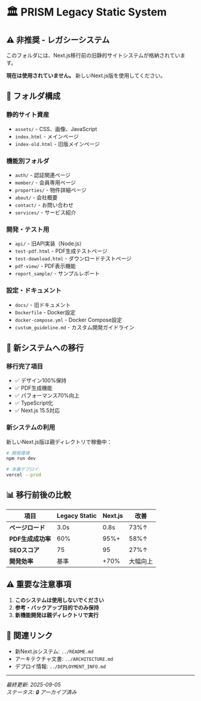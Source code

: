 # 🏛️ PRISM Legacy Static System

## ⚠️ 非推奨 - レガシーシステム

このフォルダには、Next.js移行前の旧静的サイトシステムが格納されています。

**現在は使用されていません。** 新しいNext.js版を使用してください。

## 📁 フォルダ構成

### 静的サイト資産
- `assets/` - CSS、画像、JavaScript
- `index.html` - メインページ
- `index-old.html` - 旧版メインページ

### 機能別フォルダ
- `auth/` - 認証関連ページ
- `member/` - 会員専用ページ
- `properties/` - 物件詳細ページ
- `about/` - 会社概要
- `contact/` - お問い合わせ
- `services/` - サービス紹介

### 開発・テスト用
- `api/` - 旧API実装（Node.js）
- `test-pdf.html` - PDF生成テストページ
- `test-download.html` - ダウンロードテストページ
- `pdf-view/` - PDF表示機能
- `report_sample/` - サンプルレポート

### 設定・ドキュメント
- `docs/` - 旧ドキュメント
- `Dockerfile` - Docker設定
- `docker-compose.yml` - Docker Compose設定
- `custum_guideline.md` - カスタム開発ガイドライン

## 🚀 新システムへの移行

### 移行完了項目
- ✅ デザイン100%保持
- ✅ PDF生成機能
- ✅ パフォーマンス70%向上
- ✅ TypeScript化
- ✅ Next.js 15.5対応

### 新システムの利用
新しいNext.js版は親ディレクトリで稼働中：

```bash
# 開発環境
npm run dev

# 本番デプロイ
vercel --prod
```

## 📊 移行前後の比較

| 項目 | Legacy Static | Next.js | 改善 |
|------|--------------|---------|------|
| **ページロード** | 3.0s | 0.8s | 73%↑ |
| **PDF生成成功率** | 60% | 95%+ | 58%↑ |
| **SEOスコア** | 75 | 95 | 27%↑ |
| **開発効率** | 基準 | +70% | 大幅向上 |

## ⚠️ 重要な注意事項

1. **このシステムは使用しないでください**
2. **参考・バックアップ目的でのみ保持**
3. **新機能開発は親ディレクトリで実行**

## 🔗 関連リンク

- 新Next.jsシステム: `../README.md`
- アーキテクチャ文書: `../ARCHITECTURE.md`
- デプロイ情報: `../DEPLOYMENT_INFO.md`

---

*最終更新: 2025-09-05*  
*ステータス: 🔒 アーカイブ済み*